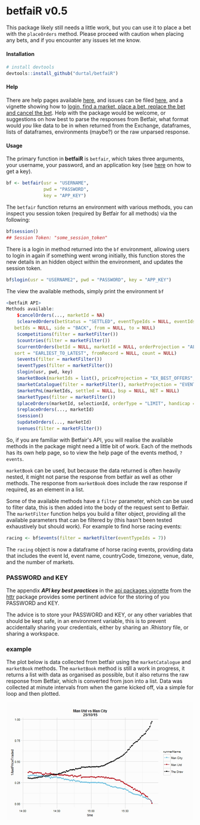betfaiR v0.5
=======

This package likely still needs a little work, but you can use it to place a bet with the `placeOrders` method.  Please proceed with caution when placing any bets, and if you encounter any issues let me know.

#### Installation

```R
# install devtools
devtools::install_github("durtal/betfaiR")
```

#### Help

There are help pages available [here](http://durtal.github.io/betfaiR/), and issues can be filed [here](https://github.com/durtal/betfaiR/issues), and a vignette showing how to [login, find a market, place a bet, replace the bet and cancel the bet](http://durtal.github.io/betfaiR/vignette_one.html).  Help with the package would be welcome, or suggestions on how best to parse the responses from Betfair, what format would _you_ like data to be in when returned from the Exchange, dataframes, lists of dataframes, environments (maybe?) or the raw unparsed response.

#### Usage

The primary function in **betfaiR** is `betfair`, which takes three arguments, your username, your password, and an application key (see [here](https://api.developer.betfair.com/services/webapps/docs/display/1smk3cen4v3lu3yomq5qye0ni/Application+Keys) on how to get a key).

```R
bf <- betfair(usr = "USERNAME",
              pwd = "PASSWORD",
              key = "APP_KEY")
```

The `betfair` function returns an environment with various methods, you can inspect you session token (required by Betfair for all methods) via the following:

```R
bf$session()
## Session Token: "some_session_token"
```

There is a login in method returned into the `bf` environment, allowing users to login in again if something went wrong initially, this function stores the new details in an hidden object within the environment, and updates the session token.

```R
bf$login(usr = "USERNAME2", pwd = "PASSWORD", key = "APP_KEY")
```

The view the available methods, simply print the environment `bf`

```R
<betfaiR API>
Methods available:
    $cancelOrders(..., marketId = NA)
    $clearedOrders(betStatus = "SETTLED", eventTypeIds = NULL, eventIds = NULL, marketIds = NULL, runnerIds = NULL,
   betIds = NULL, side = "BACK", from = NULL, to = NULL)
    $competitions(filter = marketFilter())
    $countries(filter = marketFilter())
    $currentOrders(betId = NULL, marketId = NULL, orderProjection = "ALL", from = NULL, to = NULL, orderBy = "BY_BET",
   sort = "EARLIEST_TO_LATEST", fromRecord = NULL, count = NULL)
    $events(filter = marketFilter())
    $eventTypes(filter = marketFilter())
    $login(usr, pwd, key)
    $marketBook(marketIds = list(), priceProjection = "EX_BEST_OFFERS", orderProjection = "EXECUTABLE", matchProjection = "NO_ROLLUP")
    $marketCatalogue(filter = marketFilter(), marketProjection = "EVENT", sort = NULL, maxResults = 1, keepRules = FALSE)
    $marketPnL(marketIds, settled = NULL, bsp = NULL, NET = NULL)
    $marketTypes(filter = marketFilter())
    $placeOrders(marketId, selectionId, orderType = "LIMIT", handicap = NULL, side = "BACK", order = limitOrder())
    $replaceOrders(..., marketId)
    $session()
    $updateOrders(..., marketId)
    $venues(filter = marketFilter())
```

So, if you are familiar with Betfair's API, you will realise the available methods in the package might need a little bit of work.  Each of the methods has its own help page, so to view the help page of the events method, `?events`.

`marketBook` can be used, but because the data returned is often heavily nested, it might not parse the response from betfair as well as other methods.  The response from `marketBook` does include the raw response if required, as an element in a list.

Some of the available methods have a `filter` parameter, which can be used to filter data, this is then added into the body of the request sent to Betfair.  The `marketFilter` function helps you build a filter object, providing all the available parameters that can be filtered by (this hasn't been tested exhaustively but should work).  For example to find horse racing events:

```R
racing <- bf$events(filter = marketFilter(eventTypeIds = 7))
```

The `racing` object is now a dataframe of horse racing events, providing data that includes the event Id, event name, countryCode, timezone, venue, date, and the number of markets.

### PASSWORD and KEY

The appendix **_API key best practices_** in the [api packages vignette](https://cran.r-project.org/web/packages/httr/vignettes/api-packages.html) from the [httr](https://github.com/hadley/httr) package provides some pertinent advice for the storing of you PASSWORD and KEY.

The advice is to store your PASSWORD and KEY, or any other variables that should be kept safe, in an environment variable, this is to prevent accidentally sharing your credentials, either by sharing an .Rhistory file, or sharing a workspace.

### example

The plot below is data collected from betfair using the `marketCatalogue` and `marketBook` methods.  The `marketBook` method is still a work in progress, it returns a list with data as organised as possible, but it also returns the raw response from Betfair, which is converted from json into a list.  Data was collected at minute intervals from when the game kicked off, via a simple for loop and then plotted.

![](manchester-derby.jpeg)
